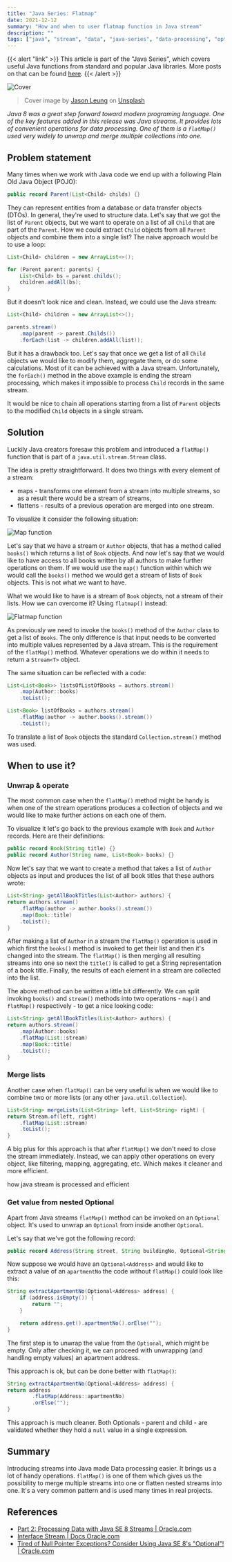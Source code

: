 ```yaml
---
title: "Java Series: Flatmap"
date: 2021-12-12
summary: "How and when to user flatmap function in Java stream"
description: ""
tags: ["java", "stream", "data", "java-series", "data-processing", "optional", "basic"]
---
```


{{< alert "link" >}}
This article is part of the "Java Series", which covers useful Java functions from standard and popular Java libraries. More posts on that can be found [here](https://wkrzywiec.is-a.dev/tags/java-series/).
{{< /alert >}}

![Cover](jason-leung-V-HPvi4B4G0-unsplash.jpg)
> Cover image by [Jason Leung](https://unsplash.com/@ninjason) on [Unsplash](https://unsplash.com)

*Java 8 was a great step forward toward modern programing language. One of the key features added in this release was Java streams. It provides lots of convenient operations for data processing. One of them is a `flatMap()` used very widely to unwrap and merge multiple collections into one.*

## Problem statement

Many times when we work with Java code we end up with a following Plain Old Java Object (POJO):

```java
public record Parent(List<Child> childs) {}
```
They can represent entities from a database or data transfer objects (DTOs). In general, they're used to structure data. Let's say that we got the list of `Parent` objects, but we want to operate on a list of all `Child` that are part of the `Parent`. How we could extract `Child` objects from all `Parent` objects and combine them into a single list? The naive approach would be to use a loop:

```java
List<Child> children = new ArrayList<>();

for (Parent parent: parents) {
    List<Child> bs = parent.childs();
    children.addAll(bs);
}
```

But it doesn't look nice and clean. Instead, we could use the Java stream:

```java
List<Child> children = new ArrayList<>();

parents.stream()
    .map(parent -> parent.Childs())
    .forEach(list -> children.addAll(list));
```

But it has a drawback too. Let's say that once we get a list of all `Child` objects we would like to modify them, aggregate them, or do some calculations. Most of it can be achieved with a Java stream. Unfortunately, the `forEach()` method in the above example is ending the stream processing, which makes it impossible to process `Child` records in the same stream.

It would be nice to chain all operations starting from a list of `Parent` objects to the modified `Child` objects in a single stream.

## Solution

Luckily Java creators foresaw this problem and introduced a `flatMap()` function that is part of a `java.util.stream.Stream` class.

The idea is pretty straightforward. It does two things with every element of a stream:

* maps - transforms one element from a stream into multiple streams, so as a result there would be a stream of streams,
* flattens - results of a previous operation are merged into one stream.

To visualize it consider the following situation:

![Map function](map-fx.png)

Let's say that we have a stream or `Author` objects, that has a method called `books()` which returns a list of `Book` objects. And now let's say that we would like to have access to all books written by all authors to make further operations on them. If we would use the `map()` function within which we would call the `books()` method we would get a stream of lists of `Book` objects. This is not what we want to have. 

What we would like to have is a stream of `Book` objects, not a stream of their lists. How we can overcome it? Using `flatmap()` instead:


![Flatmap function](flatmap-fx.png)

As previously we need to invoke the `books()` method of the `Author` class to get a list of `Books`. The only difference is that input needs to be converted into multiple values represented by a Java stream. This is the requirement of the `flatMap()` method. Whatever operations we do within it needs to return a `Stream<T>` object.

The same situation can be reflected with a code:

```java
List<List<Book>> listsOfListOfBooks = authors.stream()
    .map(Author::books)
    .toList();

List<Book> listOfBooks = authors.stream()
    .flatMap(author -> author.books().stream())
    .toList();
```

To translate a list of `Book` objects the standard `Collection.stream()` method was used.


## When to use it?

### Unwrap & operate

The most common case when the `flatMap()` method might be handy is when one of the stream operations produces a collection of objects and we would like to make further actions on each one of them. 

To visualize it let's go back to the previous example with `Book` and `Author` records. Here are their definitions:


```java
public record Book(String title) {}
public record Author(String name, List<Book> books) {}
```

Now let's say that we want to create a method that takes a list of `Author` objects as input and produces the list of all book titles that these authors wrote:


```java
List<String> getAllBookTitles(List<Author> authors) {
return authors.stream()
    .flatMap(author -> author.books().stream())
    .map(Book::title)
    .toList();
}
```

After making a list of `Author` in a stream the `flatMap()` operation is used in which first the `books()` method is invoked to get their list and then it's changed into the stream. The `flatMap()` is then merging all resulting streams into one so next the `title()` is called to get a String representation of a book title. Finally, the results of each element in a stream are collected into the list.

The above method can be written a little bit differently. We can split invoking `books()` and `stream()` methods into two operations - `map()` and `flatMap()` respectively - to get a nice looking code: 

```java
List<String> getAllBookTitles(List<Author> authors) {
return authors.stream()
    .map(Author::books)
    .flatMap(List::stream)
    .map(Book::title)
    .toList();
}
```

### Merge lists

Another case when `flatMap()` can be very useful is when we would like to combine two or more lists (or any other `java.util.Collection`).

```java
List<String> mergeLists(List<String> left, List<String> right) {
return Stream.of(left, right)
    .flatMap(List::stream)
    .toList();
}
```

A big plus for this approach is that after `flatMap()` we don't need to close the stream immediately. Instead, we can apply other operations on every object, like filtering, mapping, aggregating, etc. Which makes it cleaner and more efficient.

how java stream is processed and efficient

### Get value from nested Optional

Apart from Java streams `flatMap()` method can be invoked on an `Optional` object. It's used to unwrap an `Optional` from inside another `Optional`. 

Let's say that we've got the following record:

```java
public record Address(String street, String buildingNo, Optional<String> apartmentNo) {}
```

Now suppose we would have an `Optional<Address>` and would like to extract a value of an `apartmentNo` the code without `flatMap()` could look like this:

```java
String extractApartmentNo(Optional<Address> address) {
    if (address.isEmpty()) {
        return "";
    }

    return address.get().apartmentNo().orElse("");
}
```

The first step is to unwrap the value from the `Optional`, which might be empty. Only after checking it, we can proceed with unwrapping (and handling empty values) an apartment address. 

This approach is ok, but can be done better with `flatMap()`:

```java
String extractApartmentNo(Optional<Address> address) {
return address
        .flatMap(Address::apartmentNo)
        .orElse("");
}
```

This approach is much cleaner. Both Optionals - parent and child - are validated whether they hold a `null` value in a single expression. 

## Summary

Introducing streams into Java made Data processing easier. It brings us a lot of handy operations. `flatMap()` is one of them which gives us the possibility to merge multiple streams into one or flatten nested streams into one. It's a very common pattern and is used many times in real projects.  

## References

* [Part 2: Processing Data with Java SE 8 Streams | Oracle.com](https://www.oracle.com/java/technologies/architect-streams-pt2.html)
* [Interface Stream<T> | Docs Oracle.com](https://docs.oracle.com/javase/8/docs/api/java/util/stream/Stream.html#flatMap-java.util.function.Function-)
* [Tired of Null Pointer Exceptions? Consider Using Java SE 8's "Optional"! | Oracle.com](https://www.oracle.com/technical-resources/articles/java/java8-optional.html)
